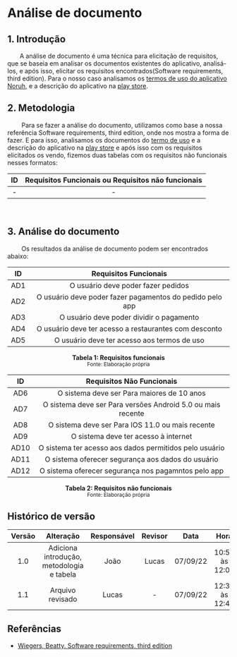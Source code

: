 # Análise de documento

## 1. Introdução
&emsp;&emsp;A análise de documento é uma técnica para elicitação de requisitos, que se baseia em analisar os documentos existentes do aplicativo, analisá-los, e após isso, elicitar os requisitos encontrados(Software requirements, third edition). Para o nosso caso analisamos
os [termos de uso do aplicativo Noruh](https://novo.noruh.com/Home/Politica?codigo=termosDeServico), e a descrição do aplicativo na [play store](https://play.google.com/store/apps/details?id=com.noruh&hl=pt_BR&gl=US).
## 2. Metodologia
&emsp;&emsp; Para se fazer a análise do documento, utilizamos como base a nossa referência Software requirements, third edition, onde nos mostra a forma de fazer. E para isso, analisamos os documentos do [termo de uso](https://novo.noruh.com/Home/Politica?codigo=termosDeServico) e a descrição do aplicativo na [play store](https://play.google.com/store/apps/details?id=com.noruh&hl=pt_BR&gl=US) e após isso com os requisitos elicitados os vendo,  fizemos duas tabelas com os requisitos não funcionais nesses formatos:
<br>

| ID | Requisitos Funcionais ou Requisitos não funcionais                                      |
| :------: | :--------------------------------------------------: |
| -     |  -                                       |
<br>


## 3. Análise do documento
&emsp;&emsp; Os resultados da análise de documento podem ser encontrados abaixo:

| ID | Requisitos Funcionais                                      |
| :------: | :--------------------------------------------------: |
| AD1      |  O usuário deve poder fazer pedidos                                       |
| AD2      |   O usuário deve poder fazer pagamentos do pedido pelo app                        |
| AD3      |   O usuário deve poder dividir o pagamento                                 |
| AD4      |  O usuário deve ter acesso a restaurantes com desconto                  |
| AD5      | O usuário deve ter acesso aos termos de uso                                    |

<figcaption align='center'>
    <b>Tabela 1: Requisitos funcionais</b>
    <br><small>Fonte: Elaboração própria</small>
</figcaption>


| ID | Requisitos Não Funcionais                                  |
| :------: | :--------------------------------------------------: |
| AD6      | O sistema deve ser Para maiores de 10 anos                              |
| AD7      | O sistema deve ser Para versões Android 5.0 ou mais recente             |
| AD8      | O sistema deve ser Para IOS 11.0 ou mais recente                        |
| AD9      | O sistema deve ter acesso à internet                      |
| AD10     | O sistema ter acesso aos dados permitidos pelo usuário|
| AD11     | O sistema oferecer segurança aos dados do usuário    |
| AD12     | O sistema oferecer segurança nos pagamntos pelo app  |

<figcaption align='center'>
    <b>Tabela 2: Requisitos não funcionais</b>
    <br><small>Fonte: Elaboração própria</small>
</figcaption>


## Histórico de versão

| Versão |       Alteração       | Responsável | Revisor |    Data    |      Hora      |
| :----: | :-------------------: | :---------: | :-----: | :--------: | :------------: |
|  1.0   | Adiciona introdução, metodologia e tabela |    João    |      Lucas  |  07/09/22  | 10:50 às 12:00  |
|  1.1   | Arquivo revisado |    Lucas    |      -  |  07/09/22  | 12:30 às 12:45  |

## Referências

- [Wiegers, Beatty. Software requirements, third edition](https://aprender3.unb.br/pluginfile.php/2124454/mod_resource/content/1/Elicitacao%20de%20Req.pdf)
